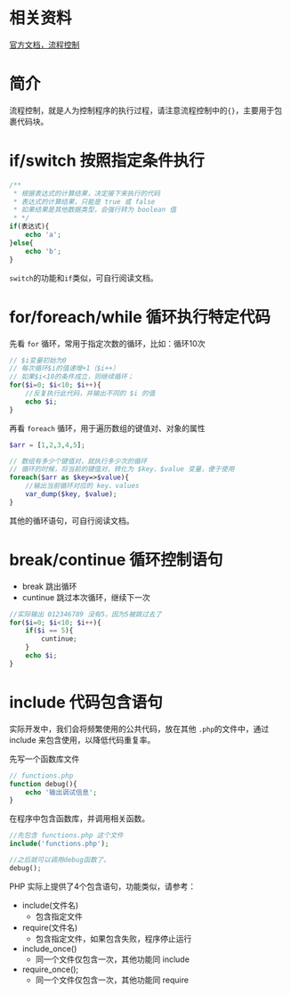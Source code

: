 # 相关资料

[官方文档，流程控制](https://www.php.net/manual/zh/language.control-structures.php)

# 简介

流程控制，就是人为控制程序的执行过程，请注意流程控制中的`{}`，主要用于包裹代码块。

# if/switch 按照指定条件执行



```PHP
/**
 * 根据表达式的计算结果，决定接下来执行的代码
 * 表达式的计算结果，只能是 true 或 false
 * 如果结果是其他数据类型，会强行转为 boolean 值
 * */
if(表达式){
    echo 'a';
}else{
    echo 'b';
}
```

`switch`的功能和`if`类似，可自行阅读文档。

# for/foreach/while 循环执行特定代码

先看 `for` 循环，常用于指定次数的循环，比如：循环10次

```PHP
// $i变量初始为0
// 每次循环$i的值递增+1（$i++）
// 如果$i<10的条件成立，则继续循环；
for($i=0; $i<10; $i++){
    //反复执行此代码，并输出不同的 $i 的值
    echo $i;
}
```

再看 `foreach` 循环，用于遍历数组的键值对、对象的属性

```PHP
$arr = [1,2,3,4,5];

// 数组有多少个键值对，就执行多少次的循环
// 循环的时候，将当前的键值对，转化为 $key、$value 变量，便于使用
foreach($arr as $key=>$value){
    //输出当前循环对应的 key、values
    var_dump($key, $value);
}
```

其他的循环语句，可自行阅读文档。

# break/continue 循环控制语句

- break 跳出循环
- cuntinue 跳过本次循环，继续下一次

```PHP
//实际输出 012346789 没有5，因为5被跳过去了
for($i=0; $i<10; $i++){
    if($i == 5){
        cuntinue;
    }
    echo $i;
}
```

# include 代码包含语句

实际开发中，我们会将频繁使用的公共代码，放在其他 `.php`的文件中，通过 include 来包含使用，以降低代码重复率。


先写一个函数库文件
```PHP
// functions.php
function debug(){
    echo '输出调试信息';
} 
```

在程序中包含函数库，并调用相关函数。

```PHP
//先包含 functions.php 这个文件
include('functions.php');

//之后就可以调用debug函数了。
debug();
```

PHP 实际上提供了4个包含语句，功能类似，请参考：

- include(文件名)
  - 包含指定文件
- require(文件名)
  - 包含指定文件，如果包含失败，程序停止运行
- include_once()
  - 同一个文件仅包含一次，其他功能同 include
- require_once();
  - 同一个文件仅包含一次，其他功能同 require